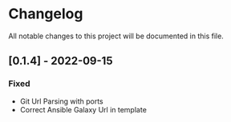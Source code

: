 # Changelog
All notable changes to this project will be documented in this file.

## [0.1.4] - 2022-09-15

### Fixed
- Git Url Parsing with ports
- Correct Ansible Galaxy Url in template


